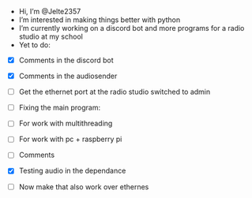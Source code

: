 - Hi, I’m @Jelte2357
- I’m interested in making things better with python
- I’m currently working on a discord bot and more programs for a radio studio at my school
- Yet to do:
- [x] Comments in the discord bot
- [x] Comments in the audiosender

- [ ] Get the ethernet port at the radio studio switched to admin
      
- [ ] Fixing the main program:
- [ ] For work with multithreading
- [ ] For work with pc + raspberry pi
- [ ] Comments

- [x] Testing audio in the dependance
- [ ] Now make that also work over ethernes
<!---
Jelte2357/Jelte2357 is a ✨ special ✨ repository because its `README.md` (this file) appears on your GitHub profile.
You can click the Preview link to take a look at your changes. k cool
--->
